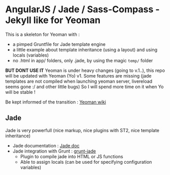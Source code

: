 # AngularJS / Jade / Sass-Compass - Jekyll like for Yeoman

This is a skeleton for Yeoman with :

- a pimped Gruntfile for Jade template engine
- a little example about template inheritance (using a layout) and using locals (variables)
- no .html in app/ folders, only .jade, by using the magic `temp/` folder

**BUT DONT USE IT** Yeoman is under heavy changes (going to v.1..), this repo will be updated with Yeoman (Yo) v1. Some features are missing (jade templates are not compiled when launching yeoman server, livereload seems gone :/ and other little bugs) So I will spend more time on it when Yo will be stable !

Be kept informed of the transition : [Yeoman wiki](https://github.com/yeoman/yeoman/wiki)

## Jade 

Jade is very powerfull (nice markup, nice plugins with ST2, nice template inheritance)

- Jade documentation : [Jade doc](https://github.com/visionmedia/jade)
- Jade integration with Grunt : [grunt-jade](https://github.com/phated/grunt-jade)
	- Plugin to compile jade into HTML or JS functions
	- Able to assign locals (can be used for specifying configuration variables)	

